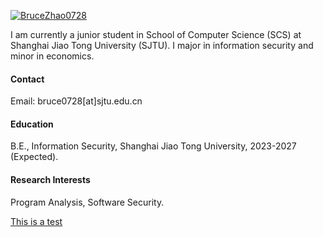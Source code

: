 

[![BruceZhao0728](https://img.shields.io/badge/BruceZhao0728-github-blue?logo=github)](https://github.com/BruceZhao0728)

<!-- He is currently a Fellow in the Department of Earth and Planetary Sciences (EPS) at Harvard University. -->

I am currently a junior student in School of Computer Science (SCS) at Shanghai Jiao Tong University (SJTU). I major in information security and minor in economics.

#### Contact

Email: bruce0728[at]sjtu.edu.cn

#### Education

B.E., Information Security, Shanghai Jiao Tong University, 2023-2027 (Expected).

#### Research Interests

Program Analysis, Software Security.

[This is a test](test.md)